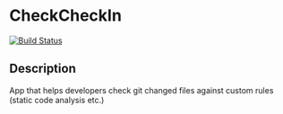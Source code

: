 CheckCheckIn
============

[![Build Status](https://travis-ci.org/michaelszymczak/CheckCheckIn.svg?branch=master)](https://travis-ci.org/michaelszymczak/CheckCheckIn)

Description
-----------
App that helps developers check git changed files against custom rules (static code analysis etc.)
